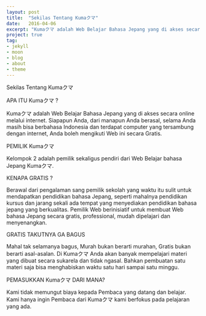 ```yaml
---
layout: post
title:  "Sekilas Tentang Kumaクマ"
date:   2016-04-06
excerpt: "Kumaクマ adalah Web Belajar Bahasa Jepang yang di akses secara online melalui internet. Siapapun Anda, dari manapun Anda berasal, selama Anda masih bisa berbahasa Indonesia dan terdapat computer yang tersambung dengan internet, Anda boleh mengikuti Web ini secara Gratis."
project: true
tag:
- jekyll 
- moon
- blog
- about
- theme
---
```


Sekilas Tentang Kumaクマ

APA ITU Kumaクマ ?

Kumaクマ adalah Web Belajar Bahasa Jepang yang di akses secara online melalui internet. Siapapun Anda, dari manapun Anda berasal, selama Anda masih bisa berbahasa Indonesia dan terdapat computer yang tersambung dengan internet, Anda boleh mengikuti Web ini secara Gratis.


PEMILIK Kumaクマ

Kelompok 2 adalah pemilik sekaligus pendiri dari Web Belajar bahasa Jepang Kumaクマ.


KENAPA GRATIS ?

Berawal dari pengalaman sang pemilik sekolah yang waktu itu sulit untuk mendapatkan pendidikan bahasa Jepang, seperti mahalnya pendidikan kursus dan jarang sekali ada tempat yang menyediakan pendidikan bahasa jepang yang berkualitas. Pemilik Web berinisiatif untuk membuat Web bahasa Jepang secara gratis, professional, mudah dipelajari dan menyenangkan.


GRATIS TAKUTNYA GA BAGUS

Mahal tak selamanya bagus, Murah bukan berarti murahan, Gratis bukan berarti asal-asalan. Di Kumaクマ Anda akan banyak mempelajari materi yang dibuat secara sukarela dan tidak ngasal. Bahkan pembuatan satu materi saja bisa menghabiskan waktu satu hari sampai satu minggu.


PEMASUKKAN Kumaクマ DARI MANA?

Kami tidak memungut biaya kepada Pembaca yang datang dan belajar. Kami hanya ingin Pembaca dari Kumaクマ kami berfokus pada pelajaran yang ada.
